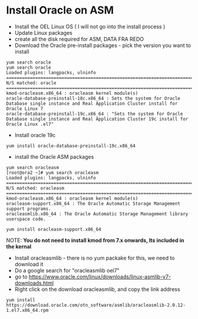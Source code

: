 # Install Oracle on ASM

- Install the OEL Linux OS ( I will not go into the install process )
- Update Linux packages
- create all the disk required for ASM, DATA FRA REDO
- Download the Oracle pre-install packages - pick the version you want to install
```
yum search oracle
yum search oracle
Loaded plugins: langpacks, ulninfo
=========================================================================== N/S matched: oracle ===========================================================================
kmod-oracleasm.x86_64 : oracleasm kernel module(s)
oracle-database-preinstall-18c.x86_64 : Sets the system for Oracle Database single instance and Real Application Cluster install for Oracle Linux 7
oracle-database-preinstall-19c.x86_64 : "Sets the system for Oracle Database single instance and Real Application Cluster 19c install for Oracle Linux .el7"
```
- Install oracle 19c
```
yum install oracle-database-preinstall-19c.x86_64
```
- install the Oracle ASM packages
```
yum search oracleasm
[root@ora2 ~]# yum search oracleasm
Loaded plugins: langpacks, ulninfo
========================================================================= N/S matched: oracleasm ==========================================================================
kmod-oracleasm.x86_64 : oracleasm kernel module(s)
oracleasm-support.x86_64 : The Oracle Automatic Storage Management support programs.
oracleasmlib.x86_64 : The Oracle Automatic Storage Management library userspace code.
```
```
yum install oracleasm-support.x86_64
```
NOTE: **You do not need to install kmod from 7.x onwards, Its included in the kernal**

- Install oracleasmlib - there is no yum packake for this, we need to download it
- Do a google search for "oracleasmlib oel7"
- go to https://www.oracle.com/linux/downloads/linux-asmlib-v7-downloads.html
- Right click on the download oracleasmlib, and copy the link address
```
yum install https://download.oracle.com/otn_software/asmlib/oracleasmlib-2.0.12-1.el7.x86_64.rpm
```


